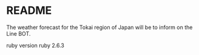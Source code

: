 # README

The weather forecast for the Tokai region of Japan will be to inform on the Line BOT.

ruby version
ruby 2.6.3

